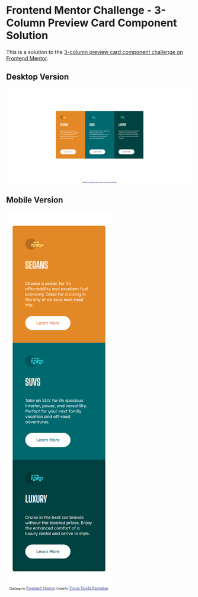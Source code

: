 # Frontend Mentor Challenge - 3-Column Preview Card Component Solution

This is a solution to the [3-column preview card component challenge on Frontend Mentor](https://www.frontendmentor.io/challenges/3column-preview-card-component-pH92eAR2-).

## Desktop Version
![](./images/desktop.png)

## Mobile Version
![](./images/mobile.png)
